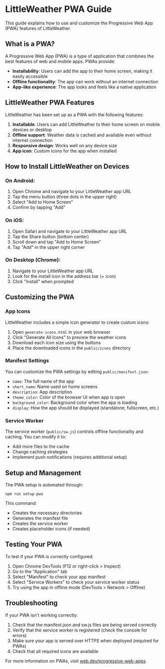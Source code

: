 # LittleWeather PWA Guide

This guide explains how to use and customize the Progressive Web App (PWA) features of LittleWeather.

## What is a PWA?

A Progressive Web App (PWA) is a type of application that combines the best features of web and mobile apps. PWAs provide:

- **Installability**: Users can add the app to their home screen, making it easily accessible
- **Offline functionality**: The app can work without an internet connection
- **App-like experience**: The app looks and feels like a native application

## LittleWeather PWA Features

LittleWeather has been set up as a PWA with the following features:

1. **Installable**: Users can add LittleWeather to their home screen on mobile devices or desktop
2. **Offline support**: Weather data is cached and available even without internet connection
3. **Responsive design**: Works well on any device size
4. **App icon**: Custom icons for the app when installed

## How to Install LittleWeather on Devices

### On Android:

1. Open Chrome and navigate to your LittleWeather app URL
2. Tap the menu button (three dots in the upper right)
3. Select "Add to Home Screen"
4. Confirm by tapping "Add"

### On iOS:

1. Open Safari and navigate to your LittleWeather app URL
2. Tap the Share button (bottom center)
3. Scroll down and tap "Add to Home Screen"
4. Tap "Add" in the upper right corner

### On Desktop (Chrome):

1. Navigate to your LittleWeather app URL
2. Look for the install icon in the address bar (+ icon)
3. Click "Install" when prompted

## Customizing the PWA

### App Icons

LittleWeather includes a simple icon generator to create custom icons:

1. Open `generate-icons.html` in your web browser
2. Click "Generate All Icons" to preview the weather icons
3. Download each icon size using the buttons
4. Place the downloaded icons in the `public/icons` directory

### Manifest Settings

You can customize the PWA settings by editing `public/manifest.json`:

- `name`: The full name of the app
- `short_name`: Name used on home screens
- `description`: App description
- `theme_color`: Color of the browser UI when app is open
- `background_color`: Background color when the app is loading
- `display`: How the app should be displayed (standalone, fullscreen, etc.)

### Service Worker

The service worker (`public/sw.js`) controls offline functionality and caching. You can modify it to:

- Add more files to the cache
- Change caching strategies
- Implement push notifications (requires additional setup)

## Setup and Management

The PWA setup is automated through:

```
npm run setup-pwa
```

This command:
- Creates the necessary directories
- Generates the manifest file
- Creates the service worker
- Creates placeholder icons (if needed)

## Testing Your PWA

To test if your PWA is correctly configured:

1. Open Chrome DevTools (F12 or right-click > Inspect)
2. Go to the "Application" tab
3. Select "Manifest" to check your app manifest
4. Select "Service Workers" to check your service worker status
5. Try using the app in offline mode (DevTools > Network > Offline)

## Troubleshooting

If your PWA isn't working correctly:

1. Check that the manifest.json and sw.js files are being served correctly
2. Verify that the service worker is registered (check the console for errors)
3. Make sure your app is served over HTTPS when deployed (required for PWAs)
4. Check that all required icons are available

For more information on PWAs, visit [web.dev/progressive-web-apps](https://web.dev/progressive-web-apps/). 